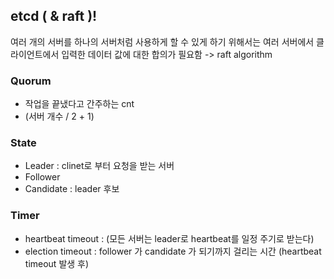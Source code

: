 ## etcd ( & raft )!
여러 개의 서버를 하나의 서버처럼 사용하게 할 수 있게 하기 위해서는 여러 서버에서 클라이언트에서 입력한 데이터 값에 대한 합의가 필요함 -> raft algorithm

### Quorum
- 작업을 끝냈다고 간주하는 cnt 
- (서버 개수 / 2 + 1) 

### State
- Leader : clinet로 부터 요청을 받는 서버
- Follower 
- Candidate : leader 후보

### Timer
- heartbeat timeout : (모든 서버는 leader로 heartbeat를 일정 주기로 받는다)
- election timeout : follower 가 candidate 가 되기까지 걸리는 시간 (heartbeat timeout 발생 후) 

